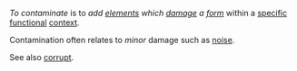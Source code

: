 *To contaminate* is to *add [elements](https://github.com/gcassel/Modular-Organization-Terminology/blob/master/terms/element.md) which [damage](https://github.com/gcassel/Modular-Organization-Terminology/blob/master/terms/damage.md) a [form](https://github.com/gcassel/Modular-Organization-Terminology/blob/master/terms/form.md)* within a [specific](https://github.com/gcassel/Modular-Organization-Terminology/blob/master/terms/specific.md) [functional](https://github.com/gcassel/Modular-Organization-Terminology/blob/master/terms/function.md) [context](https://github.com/gcassel/Modular-Organization-Terminology/blob/master/terms/context.md).

Contamination often relates to *minor* damage such as [noise](https://github.com/gcassel/Modular-Organization-Terminology/blob/master/terms/noise.md). 

See also [corrupt](https://github.com/gcassel/Modular-Organization-Terminology/blob/master/terms/corrupt.md).

